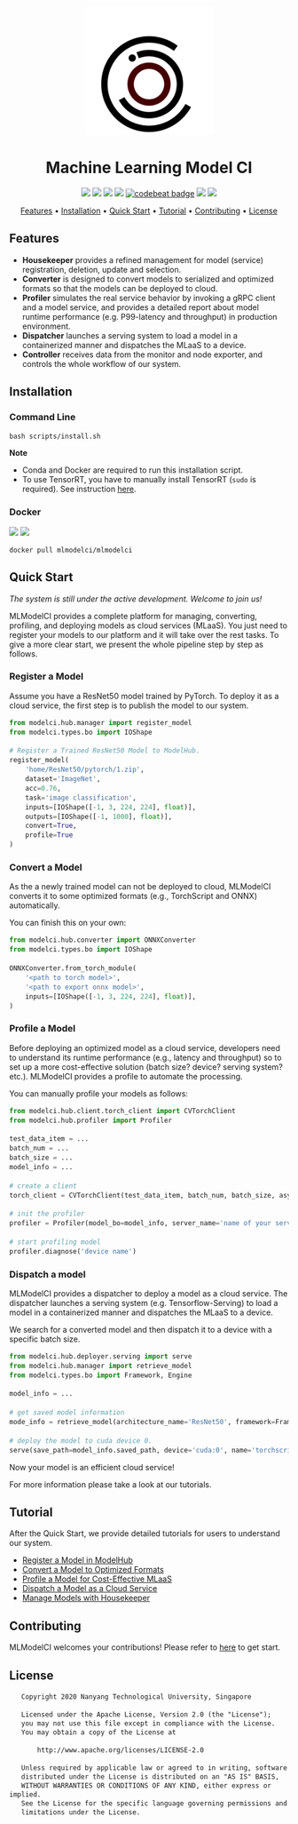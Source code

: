 <p align="center"> <img src="docs/img/iconv1.svg" width="230" alt="..."> </p>

<h1 align="center">
    Machine Learning Model CI
</h1>

<p align="center">
    <a href="https://www.python.org/downloads/release/python-370/" title="python version"><img src="https://img.shields.io/badge/Python-3.7%2B-blue.svg"></a>
    <a href="https://travis-ci.com/cap-ntu/ML-Model-CI" title="Build Status"><img src="https://travis-ci.com/cap-ntu/ML-Model-CI.svg?token=SvqJmaGbqAbwcc7DNkD2&branch=master"></a>
    <a href="https://app.fossa.com/projects/custom%2B8170%2Fgithub.com%2Fcap-ntu%2FML-Model-CI?ref=badge_shield" title="FOSSA Status"><img src="https://app.fossa.com/api/projects/custom%2B8170%2Fgithub.com%2Fcap-ntu%2FML-Model-CI.svg?type=shield"></a>
    <a href="https://www.codacy.com?utm_source=github.com&amp;utm_medium=referral&amp;utm_content=cap-ntu/ML-Model-CI&amp;utm_campaign=Badge_Grade" title="Codacy Badge"><img src="https://app.codacy.com/project/badge/Grade/bfb9f8b11d634602acd8b67484a43318"></a>
    <a href="https://codebeat.co/a/yizheng-huang/projects/github-com-cap-ntu-ml-model-ci-master"><img alt="codebeat badge" src="https://codebeat.co/badges/343cc340-21c6-4d34-ae2c-48a48e2862ba" /></a>
    <a href="https://github.com/cap-ntu/ML-Model-CI/graphs/commit-activity" title="Maintenance"><img src="https://img.shields.io/badge/Maintained%3F-YES-yellow.svg"></a>
    <a href="https://gitter.im/ML-Model-CI/community?utm_source=badge&utm_medium=badge&utm_campaign=pr-badge" title="Gitter"><img src="https://badges.gitter.im/ML-Model-CI/community.svg"></a>
</p>

<p align="center">
    <a href="#features">Features</a> •
    <a href="#installation">Installation</a> •
    <a href="#quick-start">Quick Start</a> •
    <a href="#tutorial">Tutorial</a> •
    <a href="#contributing">Contributing</a> •
    <a href="#license">License</a>
</p>

## Features

-   **Housekeeper** provides a refined management for model (service) registration, deletion, update and selection.
-   **Converter** is designed to convert models to serialized and optimized formats so that the models can be deployed to cloud.
-   **Profiler** simulates the real service behavior by invoking a gRPC client and a model service, and provides a 
    detailed report about model runtime performance (e.g. P99-latency and throughput) in production environment.
-   **Dispatcher** launches a serving system to load a model in a containerized manner and dispatches the MLaaS to a device.
-   **Controller** receives data from the monitor and node exporter, and controls the whole workflow of our system.

## Installation

### Command Line  

```shell script
bash scripts/install.sh
```

**Note**

- Conda and Docker are required to run this installation script.
- To use TensorRT, you have to manually install TensorRT (`sudo` is required). See instruction 
[here](https://docs.nvidia.com/deeplearning/tensorrt/install-guide/index.html).

### Docker

![](https://img.shields.io/docker/pulls/mlmodelci/mlmodelci.svg) ![](https://img.shields.io/docker/image-size/mlmodelci/mlmodelci)

```shell script
docker pull mlmodelci/mlmodelci
```

<!-- Please refer to [here](/integration/README.md) for more information. -->

## Quick Start
*The system is still under the active development. Welcome to join us!*

MLModelCI provides a complete platform for managing, converting, profiling, and deploying models as cloud services 
(MLaaS). You just need to register your models to our platform and it will take over the rest tasks. To give a more 
clear start, we present the whole pipeline step by step as follows.

### Register a Model 

Assume you have a ResNet50 model trained by PyTorch. To deploy it as a cloud service, the first step is to publish the 
model to our system.

```python
from modelci.hub.manager import register_model
from modelci.types.bo import IOShape

# Register a Trained ResNet50 Model to ModelHub.
register_model(
    'home/ResNet50/pytorch/1.zip',
    dataset='ImageNet',
    acc=0.76,
    task='image classification',
    inputs=[IOShape([-1, 3, 224, 224], float)],
    outputs=[IOShape([-1, 1000], float)],
    convert=True,
    profile=True
)
```

### Convert a Model

As the a newly trained model can not be deployed to cloud, MLModelCI converts it to some optimized formats (e.g., 
TorchScript and ONNX) automatically.

You can finish this on your own:

```python
from modelci.hub.converter import ONNXConverter
from modelci.types.bo import IOShape

ONNXConverter.from_torch_module(
    '<path to torch model>', 
    '<path to export onnx model>', 
    inputs=[IOShape([-1, 3, 224, 224], float)],
)
```

### Profile a Model

Before deploying an optimized model as a cloud service, developers need to understand its runtime performance 
(e.g., latency and throughput) so to set up a more cost-effective solution (batch size? device? serving system? etc.). 
MLModelCI provides a profile to automate the processing.

You can manually profile your models as follows:

```python
from modelci.hub.client.torch_client import CVTorchClient
from modelci.hub.profiler import Profiler

test_data_item = ...
batch_num = ...
batch_size = ...
model_info = ...

# create a client
torch_client = CVTorchClient(test_data_item, batch_num, batch_size, asynchronous=False)

# init the profiler
profiler = Profiler(model_bo=model_info, server_name='name of your server', inspector=torch_client)

# start profiling model
profiler.diagnose('device name')
```


### Dispatch a model

MLModelCI provides a dispatcher to deploy a model as a cloud service. The dispatcher launches a serving system 
(e.g. Tensorflow-Serving) to load a model in a containerized manner and dispatches the MLaaS to a device.

We search for a converted model and then dispatch it to a device with a specific batch size.

```python
from modelci.hub.deployer.serving import serve
from modelci.hub.manager import retrieve_model
from modelci.types.bo import Framework, Engine

model_info = ...

# get saved model information
mode_info = retrieve_model(architecture_name='ResNet50', framework=Framework.PYTORCH, engine=Engine.TORCHSCRIPT)

# deploy the model to cuda device 0.
serve(save_path=model_info.saved_path, device='cuda:0', name='torchscript-serving', batch_size=16) 
```

Now your model is an efficient cloud service!


For more information please take a look at our tutorials.


## Tutorial

After the Quick Start, we provide detailed tutorials for users to understand our system.

-   [Register a Model in ModelHub](./docs/tutorial/register.md)
-   [Convert a Model to Optimized Formats](./docs/tutorial/convert.md)
-   [Profile a Model for Cost-Effective MLaaS](./docs/tutorial/profile.md)
-   [Dispatch a Model as a Cloud Service](./docs/tutorial/retrieve-and-deploy.md)
-   [Manage Models with Housekeeper](./docs/tutorial/housekeeper.md)

## Contributing

MLModelCI welcomes your contributions! Please refer to [here](CONTRIBUTING.md) to get start.

## License
```
   Copyright 2020 Nanyang Technological University, Singapore

   Licensed under the Apache License, Version 2.0 (the "License");
   you may not use this file except in compliance with the License.
   You may obtain a copy of the License at

       http://www.apache.org/licenses/LICENSE-2.0

   Unless required by applicable law or agreed to in writing, software
   distributed under the License is distributed on an "AS IS" BASIS,
   WITHOUT WARRANTIES OR CONDITIONS OF ANY KIND, either express or implied.
   See the License for the specific language governing permissions and
   limitations under the License.
```
